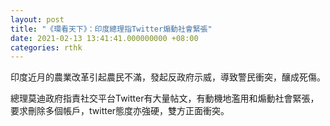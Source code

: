 ```yaml
---
layout: post
title: "《環看天下》：印度總理指Twitter煽動社會緊張"
date: 2021-02-13 13:41:41.000000000 +08:00
categories: rthk
---
```


印度近月的農業改革引起農民不滿，發起反政府示威，導致警民衝突，釀成死傷。

總理莫迪政府指責社交平台Twitter有大量帖文，有動機地濫用和煽動社會緊張，要求刪除多個帳戶，twitter態度亦強硬，雙方正面衝突。
